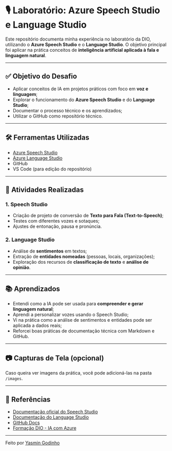 # 🎙️ Laboratório: Azure Speech Studio e Language Studio

Este repositório documenta minha experiência no laboratório da DIO, utilizando o **Azure Speech Studio** e o **Language Studio**. O objetivo principal foi aplicar na prática conceitos de **inteligência artificial aplicada à fala e linguagem natural**.

---

## ✅ Objetivo do Desafio

- Aplicar conceitos de IA em projetos práticos com foco em **voz e linguagem**;
- Explorar o funcionamento do **Azure Speech Studio** e do **Language Studio**;
- Documentar o processo técnico e os aprendizados;
- Utilizar o GitHub como repositório técnico.

---

## 🛠️ Ferramentas Utilizadas

- [Azure Speech Studio](https://speech.microsoft.com/)
- [Azure Language Studio](https://language.azure.com/)
- GitHub
- VS Code (para edição do repositório)

---

## 🧪 Atividades Realizadas

### 1. Speech Studio
- Criação de projeto de conversão de **Texto para Fala (Text-to-Speech)**;
- Testes com diferentes vozes e sotaques;
- Ajustes de entonação, pausa e pronúncia.

### 2. Language Studio
- Análise de **sentimentos** em textos;
- Extração de **entidades nomeadas** (pessoas, locais, organizações);
- Exploração dos recursos de **classificação de texto** e **análise de opinião**.

---

## 📚 Aprendizados

- Entendi como a IA pode ser usada para **compreender e gerar linguagem natural**;
- Aprendi a personalizar vozes usando o Speech Studio;
- Vi na prática como a análise de sentimentos e entidades pode ser aplicada a dados reais;
- Reforcei boas práticas de documentação técnica com Markdown e GitHub.

---

## 📷 Capturas de Tela (opcional)

Caso queira ver imagens da prática, você pode adicioná-las na pasta `/images`.

---

## 🔗 Referências

- [Documentação oficial do Speech Studio](https://learn.microsoft.com/en-us/azure/cognitive-services/speech-service/)
- [Documentação do Language Studio](https://learn.microsoft.com/en-us/azure/cognitive-services/language-service/overview)
- [GitHub Docs](https://docs.github.com/)
- [Formação DIO - IA com Azure](https://web.dio.me)

---

Feito por [Yasmin Godinho](https://github.com/Yasmink-godinho)
